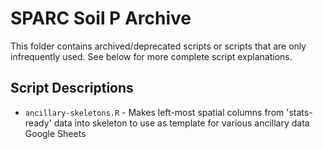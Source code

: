 # SPARC Soil P Archive

This folder contains archived/deprecated scripts or scripts that are only infrequently used. See below for more complete script explanations.

## Script Descriptions

- `ancillary-skeletons.R` - Makes left-most spatial columns from 'stats-ready' data into skeleton to use as template for various ancillary data Google Sheets

